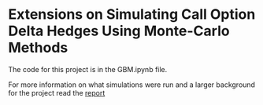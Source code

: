 # Extensions on Simulating Call Option Delta Hedges Using Monte-Carlo Methods

The code for this project is in the GBM.ipynb file. 

For more information on what simulations were run and a larger background for the project read the [report](Extensions&#32;On&#32;Simulating&#32;Call&#32;Option&#32;Delta&#32;Hedges&#32;Using&#32;Monte-Carlo&#32;Methods.pdf)
